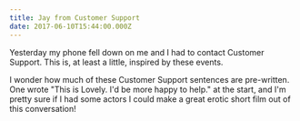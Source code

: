 ```yaml
---
title: Jay from Customer Support
date: 2017-06-10T15:44:00.000Z
---
```


Yesterday my phone fell down on me and I had to contact Customer Support. This is, at least a little, inspired by these events.

<section class="hidden" aria-description="Hidden text" tabindex="0">
I wonder how much of these Customer Support sentences are pre-written. One wrote "This is Lovely. I'd be more happy to help." at the start, and I'm pretty sure if I had some actors I could make a great erotic short film out of this conversation!
</section>